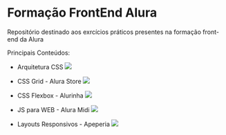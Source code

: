 # Formação FrontEnd Alura
Repositório destinado aos exrcícios práticos presentes na formação front-end da Alura

Principais Conteúdos:

- Arquitetura CSS
![](ac-screenshot.png)

- CSS Grid - Alura Store
![](as-screenshot.png)

- CSS Flexbox - Alurinha
![](al-screenshot.png)

- JS para WEB - Alura Midi
![](am-screenshot.png)

- Layouts Responsivos - Apeperia
![](ap-screenshot.png)
